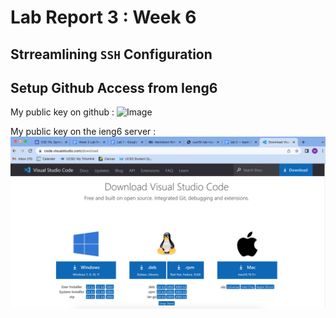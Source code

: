 # Lab Report 3 : Week 6 

## Strreamlining `SSH` Configuration

## Setup Github Access from Ieng6

My public key on github :
![Image](https://github.com/mstubbs1/cse15l-lab-reports/blob/main/public-key-github.jpg?raw)

My public key on the ieng6 server :
![Image](https://github.com/mstubbs1/cse15l-lab-reports/blob/main/vstudio.png?raw=true)